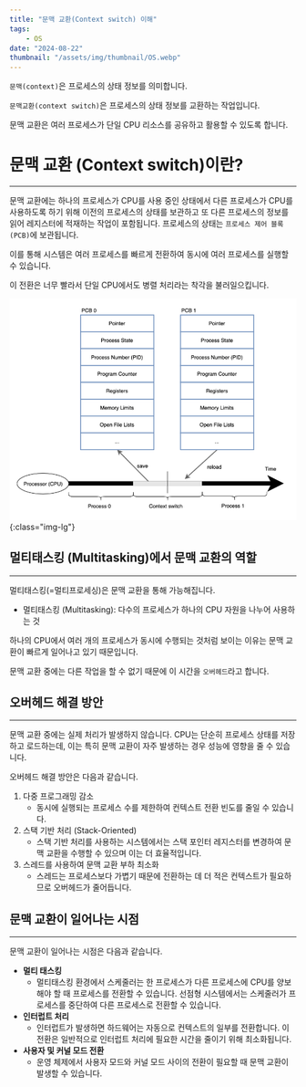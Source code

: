 ```yaml
---
title: "문맥 교환(Context switch) 이해"
tags:
    - OS
date: "2024-08-22"
thumbnail: "/assets/img/thumbnail/OS.webp"
---
```


`문맥(context)`은 프로세스의 상태 정보를 의미합니다.

`문맥교환(context switch)`은 프로세스의 상태 정보를 교환하는 작업입니다.

문맥 교환은 여러 프로세스가 단일 CPU 리소스를 공유하고 활용할 수 있도록 합니다.

# 문맥 교환 (Context switch)이란?
---

문맥 교환에는 하나의 프로세스가 CPU를 사용 중인 상태에서 다른 프로세스가 CPU를 사용하도록 하기 위해 이전의 프로세스의 상태를 보관하고 또 다른 프로세스의 정보를 읽어 레지스터에 적재하는 작업이 포함됩니다.
프로세스의 상태는 `프로세스 제어 블록(PCB)`에 보관됩니다.

이를 통해 시스템은 여러 프로세스를 빠르게 전환하여 동시에 여러 프로세스를 실행할 수 있습니다.

이 전환은 너무 빨라서 단일 CPU에서도 병렬 처리라는 착각을 불러일으킵니다.

![Context switch](/assets/img/posts/OS/3/1.webp "Context switch"){:class="img-lg"}

## 멀티태스킹 (Multitasking)에서 문맥 교환의 역할
---

멀티태스킹(=멀티프로세싱)은 문맥 교환을 통해 가능해집니다.
- 멀티태스킹 (Multitasking): 다수의 프로세스가 하나의 CPU 자원을 나누어 사용하는 것

하나의 CPU에서 여러 개의 프로세스가 동시에 수행되는 것처럼 보이는 이유는 문맥 교환이 빠르게 일어나고 있기 때문입니다.

문맥 교환 중에는 다른 작업을 할 수 없기 때문에 이 시간을 `오버헤드`라고 합니다.

## 오버헤드 해결 방안
---

문맥 교환 중에는 실제 처리가 발생하지 않습니다. 
CPU는 단순히 프로세스 상태를 저장하고 로드하는데, 이는 특히 문맥 교환이 자주 발생하는 경우 성능에 영향을 줄 수 있습니다.

오버헤드 해결 방안은 다음과 같습니다.
1. 다중 프로그래밍 감소
    - 동시에 실행되는 프로세스 수를 제한하여 컨텍스트 전환 빈도를 줄일 수 있습니다.
2. 스택 기반 처리 (Stack-Oriented)
    - 스택 기반 처리를 사용하는 시스템에서는 스택 포인터 레지스터를 변경하여 문맥 교환을 수행할 수 있으며 이는 더 효율적입니다.
3. 스레드를 사용하여 문맥 교환 부하 최소화
    - 스레드는 프로세스보다 가볍기 때문에 전환하는 데 더 적은 컨텍스트가 필요하므로 오버헤드가 줄어듭니다.

## 문맥 교환이 일어나는 시점
---

문맥 교환이 일어나는 시점은 다음과 같습니다.
- **멀티 태스킹** 
    - 멀티태스킹 환경에서 스케줄러는 한 프로세스가 다른 프로세스에 CPU를 양보해야 할 때 프로세스를 전환할 수 있습니다. 선점형 시스템에서는 스케줄러가 프로세스를 중단하여 다른 프로세스로 전환할 수 있습니다.
- **인터럽트 처리**
    -  인터럽트가 발생하면 하드웨어는 자동으로 컨텍스트의 일부를 전환합니다. 이 전환은 일반적으로 인터럽트 처리에 필요한 시간을 줄이기 위해 최소화됩니다.
- **사용자 및 커널 모드 전환**
    - 운영 체제에서 사용자 모드와 커널 모드 사이의 전환이 필요할 때 문맥 교환이 발생할 수 있습니다.